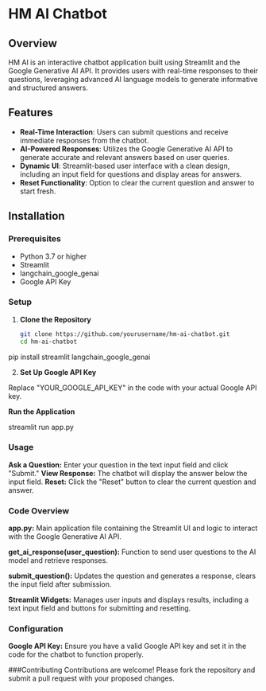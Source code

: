 # HM AI Chatbot

## Overview

HM AI is an interactive chatbot application built using Streamlit and the Google Generative AI API. It provides users with real-time responses to their questions, leveraging advanced AI language models to generate informative and structured answers.

## Features

- **Real-Time Interaction**: Users can submit questions and receive immediate responses from the chatbot.
- **AI-Powered Responses**: Utilizes the Google Generative AI API to generate accurate and relevant answers based on user queries.
- **Dynamic UI**: Streamlit-based user interface with a clean design, including an input field for questions and display areas for answers.
- **Reset Functionality**: Option to clear the current question and answer to start fresh.

## Installation

### Prerequisites

- Python 3.7 or higher
- Streamlit
- langchain_google_genai
- Google API Key

### Setup

1. **Clone the Repository**

   ```bash
   git clone https://github.com/yourusername/hm-ai-chatbot.git
   cd hm-ai-chatbot

pip install streamlit langchain_google_genai

2. **Set Up Google API Key**

Replace "YOUR_GOOGLE_API_KEY" in the code with your actual Google API key.

**Run the Application**

streamlit run app.py

### Usage
**Ask a Question:** Enter your question in the text input field and click "Submit."
**View Response:** The chatbot will display the answer below the input field.
**Reset:** Click the "Reset" button to clear the current question and answer.

### Code Overview

**app.py:** Main application file containing the Streamlit UI and logic to interact with the Google Generative AI API.

**get_ai_response(user_question):** Function to send user questions to the AI model and retrieve responses.

**submit_question():** Updates the question and generates a response, clears the input field after submission.

**Streamlit Widgets:** Manages user inputs and displays results, including a text input field and buttons for submitting and resetting.

### Configuration
**Google API Key:** Ensure you have a valid Google API key and set it in the code for the chatbot to function properly.

###Contributing
Contributions are welcome! Please fork the repository and submit a pull request with your proposed changes.
